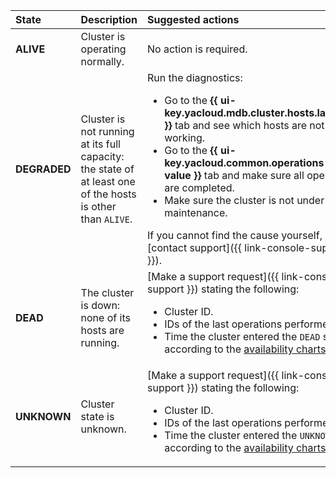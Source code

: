 State | Description | Suggested actions
:--- | :--- | :---
**ALIVE** | Cluster is operating normally. | No action is required.
**DEGRADED** | Cluster is not running at its full capacity: the state of at least one of the hosts is other than `ALIVE`. | Run the diagnostics:<ul><li>Go to the **{{ ui-key.yacloud.mdb.cluster.hosts.label_title }}** tab and see which hosts are not working.</li><li>Go to the **{{ ui-key.yacloud.common.operations-key-value }}** tab and make sure all operations are completed.</li><li>Make sure the cluster is not under maintenance.</li></ul>If you cannot find the cause yourself, [contact support]({{ link-console-support }}).
**DEAD** | The cluster is down: none of its hosts are running. | [Make a support request]({{ link-console-support }}) stating the following:<ul><li>Cluster ID.</li><li>IDs of the last operations performed on it.</li><li>Time the cluster entered the `DEAD` state according to the [availability charts](#monitoring-cluster).</li></ul>
**UNKNOWN** | Cluster state is unknown. | [Make a support request]({{ link-console-support }}) stating the following:<ul><li>Cluster ID.</li><li>IDs of the last operations performed on it.</li><li>Time the cluster entered the `UNKNOWN` state according to the [availability charts](#monitoring-cluster).</li></ul>